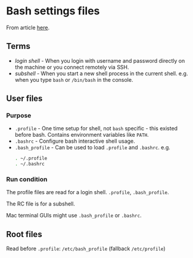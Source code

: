 # Bash settings files

From article [here](https://serverfault.com/questions/261802/what-are-the-functional-differences-between-profile-bash-profile-and-bashrc).

## Terms

- *login shell* - When you login with username and password directly on the machine or you connect remotely via SSH.
- *subshell* - When you start a new shell process in the current shell. e.g. when you type `bash` or `/bin/bash` in the console.


## User files

### Purpose

- `.profile` - One time setup for shell, not `bash` specific - this existed before bash. Contains environment variables like `PATH`.
- `.bashrc` - Configure bash interactive shell usage.
- `.bash_profile` - Can be used to load `.profile` and `.bashrc`.
    e.g.
    ```bash
    . ~/.profile
    . ~/.bashrc
    ```

### Run condition

The profile files are read for a login shell. `.profile`, `.bash_profile`. 

The RC file is for a subshell.

Mac terminal GUIs might use `.bash_profile` or `.bashrc`.


## Root files

Read before `.profile`: `/etc/bash_profile` (fallback `/etc/profile`) 
